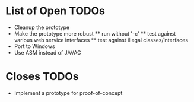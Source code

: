 List of Open TODOs
==================

* Cleanup the prototype
* Make the prototype more robust
** run without '-c'
** test against various web service interfaces
** test against illegal classes/interfaces
* Port to Windows
* Use ASM instead of JAVAC

Closes TODOs
============

* Implement a prototype for proof-of-concept
